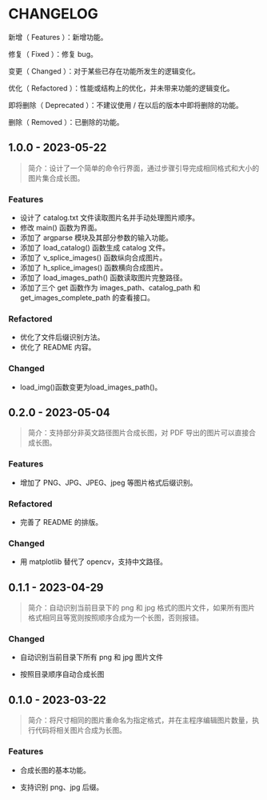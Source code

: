 # CHANGELOG

新增（ Features ）：新增功能。

修复（ Fixed ）：修复 bug。

变更（ Changed ）：对于某些已存在功能所发生的逻辑变化。

优化（ Refactored ）：性能或结构上的优化，并未带来功能的逻辑变化。

即将删除（ Deprecated ）：不建议使用 / 在以后的版本中即将删除的功能。

删除（ Removed ）：已删除的功能。


## 1.0.0 - 2023-05-22

> 简介：设计了一个简单的命令行界面，通过步骤引导完成相同格式和大小的图片集合成长图。

### Features

- 设计了 catalog.txt 文件读取图片名并手动处理图片顺序。
- 修改 main() 函数为界面。
- 添加了 argparse 模块及其部分参数的输入功能。
- 添加了 load_catalog() 函数生成 catalog 文件。
- 添加了 v_splice_images() 函数纵向合成图片。
- 添加了 h_splice_images() 函数横向合成图片。
- 添加了 load_images_path() 函数读取图片完整路径。
- 添加了三个 get 函数作为 images_path、catalog_path 和 get_images_complete_path 的查看接口。

### Refactored

- 优化了文件后缀识别方法。
- 优化了 README 内容。

### Changed

- load_img()函数变更为load_images_path()。

## 0.2.0 - 2023-05-04

> 简介：支持部分非英文路径图片合成长图，对 PDF 导出的图片可以直接合成长图。

### Features

- 增加了 PNG、JPG、JPEG、jpeg 等图片格式后缀识别。

### Refactored

- 完善了 README 的排版。

### Changed

- 用 matplotlib 替代了 opencv，支持中文路径。

## 0.1.1 - 2023-04-29

> 简介：自动识别当前目录下的 png 和 jpg 格式的图片文件，如果所有图片格式相同且等宽则按照顺序合成为一个长图，否则报错。

### Changed

- 自动识别当前目录下所有 png 和 jpg 图片文件

- 按照目录顺序自动合成长图

## 0.1.0 - 2023-03-22

> 简介：将尺寸相同的图片重命名为指定格式，并在主程序编辑图片数量，执行代码将相关图片合成为长图。

### Features

- 合成长图的基本功能。

- 支持识别 png、jpg 后缀。
